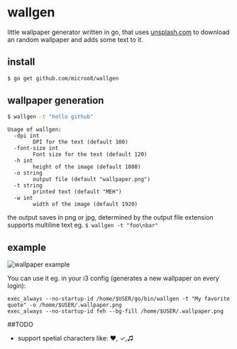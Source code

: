 # wallgen

little wallpaper generator written in go, that uses [unsplash.com](https://unsplash.com) to download an random wallpaper and adds some text to it.

## install

```bash
$ go get github.com/microo8/wallgen
```

## wallpaper generation

```bash
$ wallgen -t "hello github"
```

```
Usage of wallgen:
  -dpi int
        DPI for the text (default 100)
  -font-size int
        Font size for the text (default 120)
  -h int
        height of the image (default 1080)
  -o string
        output file (default "wallpaper.png")
  -t string
        printed text (default "MEH")
  -w int
        width of the image (default 1920)
```

the output saves in png or jpg, determined by the output file extension
supports multiline text eg. `$ wallgen -t "foo\nbar"`

## example

![wallpaper example](https://raw.githubusercontent.com/microo8/wallgen/master/wallpaper.png "Wallpaper")

You can use it eg. in your i3 config (generates a new wallpaper on every login):

```
exec_always --no-startup-id /home/$USER/go/bin/wallgen -t "My favorite quote" -o /home/$USER/.wallpaper.png
exec_always --no-startup-id feh --bg-fill /home/$USER/.wallpaper.png
```

##TODO

- support spetial characters like: ♥, ✓,♫

